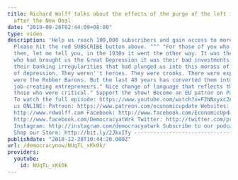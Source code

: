 ```yaml
---
title: Richard Wolff talks about the effects of the purge of the left in the decades
  after the New Deal
date: "2019-09-26T02:44:09+08:00"
type: video
description: 'Help us reach 100,000 subscribers and gain access to more studio time!
  Please hit the red SUBSCRIBE button above. ^^^ "For those of you who weren''t alive
  then, let me tell you, in the 1930s it went the other way. It was the capitalists
  who had brought us the Great Depression it was their bad investments, their corruption,
  their banking irregularities that had plunged us into this morass of 11-12 years
  of depression. They weren''t heroes. They were crooks. There were exploiters. They
  were the Robber Barons. But the last 40 years has converted them into "creative
  job-creating entrepreneurs." Nice change of language that reflects the purge of
  those who were critical." Support the show! Become an EU patron on Patreon: https://www.patreon.com/economicupdate
  To watch the full episode: https://www.youtube.com/watch?v=F2NNxyxc2Ao&t=844s Follow
  us ONLINE: Patreon: https://www.patreon.com/economicupdate Websites: http://www.democracyatwork.info/economicupdate
  http://www.rdwolff.com Facebook: http://www.facebook.com/EconomicUpdate http://www.facebook.com/RichardDWolff
  http://www.facebook.com/DemocracyatWrk Twitter: http://twitter.com/profwolff http://twitter.com/democracyatwrk
  Instagram: http://instagram.com/democracyatwrk Subscribe to our podcast: http://economicupdate.libsyn.com
  Shop our Store: http://bit.ly/2JkxIfy -------------------------------------------------------------------------------'
publishdate: "2018-12-28T10:44:20.000Z"
url: /democracynow/NUqTL_xKk0k/
providers:
  youtube:
    id: NUqTL_xKk0k
---
```

